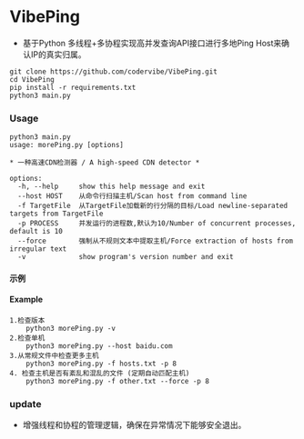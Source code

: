 # VibePing
* 基于Python 多线程+多协程实现高并发查询API接口进行多地Ping Host来确认IP的真实归属。
~~~
git clone https://github.com/codervibe/VibePing.git
cd VibePing
pip install -r requirements.txt
python3 main.py
~~~
### Usage
~~~shell
python3 main.py 
usage: morePing.py [options]

* 一种高速CDN检测器 / A high-speed CDN detector *

options:
  -h, --help     show this help message and exit
  --host HOST    从命令行扫描主机/Scan host from command line
  -f TargetFile  从TargetFile加载新的行分隔的目标/Load newline-separated targets from TargetFile
  -p PROCESS     并发运行的进程数,默认为10/Number of concurrent processes, default is 10
  --force        强制从不规则文本中提取主机/Force extraction of hosts from irregular text
  -v             show program's version number and exit
~~~
#### 示例
#### Example

```
1.检查版本
	python3 morePing.py -v
2.检查单机
	python3 morePing.py --host baidu.com
3.从常规文件中检查更多主机
	python3 morePing.py -f hosts.txt -p 8
4. 检查主机是否有紊乱和混乱的文件 (定期自动匹配主机)
	python3 morePing.py -f other.txt --force -p 8
```
### update 
* 增强线程和协程的管理逻辑，确保在异常情况下能够安全退出。